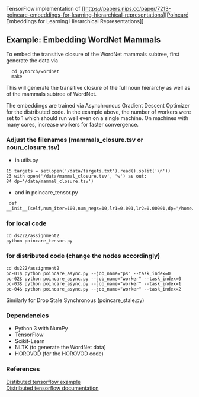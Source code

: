 

TensorFlow implementation of [[https://papers.nips.cc/paper/7213-poincare-embeddings-for-learning-hierarchical-representations][Poincaré Embeddings for Learning Hierarchical Representations]]

## Example: Embedding WordNet Mammals
To embed the transitive closure of the WordNet mammals subtree, first generate the data via
```
  cd pytorch/wordnet
  make
```
This will generate the transitive closure of the full noun hierarchy as well as of the mammals subtree of WordNet. 

The embeddings are trained via Asynchronous Gradient Descent Optimizer for the distributed code. In the example above, the number of workers were set to 1 which should run well even on a single machine. On machines with many cores, increase workers for faster convergence.

### Adjust the filenames (mammals_closure.tsv or noun_closure.tsv) 

 * in utils.py
```
15 targets = set(open('/data/targets.txt').read().split('\n'))
23 with open('/data/mammal_closure.tsv', 'w') as out:
84 dp='/data/mammal_closure.tsv')
```
 * and in poincare_tensor.py
```
 def __init__(self,num_iter=100,num_negs=10,lr1=0.001,lr2=0.00001,dp='/home/rishixtreme/PycharmProjects/poincare/data/mammal_closure.tsv')
```

### for local code

```
cd ds222/assignment2   
python poincare_tensor.py
```

### for distributed code (change the nodes accordingly)

```
cd ds222/assignment2  
pc-01$ python poincare_async.py --job_name="ps" --task_index=0     
pc-02$ python poincare_async.py --job_name="worker" --task_index=0     
pc-03$ python poincare_async.py --job_name="worker" --task_index=1     
pc-04$ python poincare_async.py --job_name="worker" --task_index=2    
```
Similarly for Drop Stale Synchronous (poincare_stale.py)

### Dependencies
- Python 3 with NumPy
- TensorFlow
- Scikit-Learn
- NLTK (to generate the WordNet data)
- HOROVOD (for the HOROVOD code)

### References
[Distibuted tensorflow example](https://github.com/ischlag/distributed-tensorflow-example)  
[Distributed tensorflow documentation](http://www.tensorflow.org/deploy/distributed)
